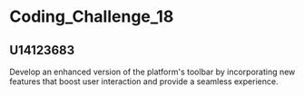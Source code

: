 # Coding_Challenge_18
## U14123683
Develop an enhanced version of the platform's toolbar by incorporating new features that boost user interaction and provide a seamless experience.